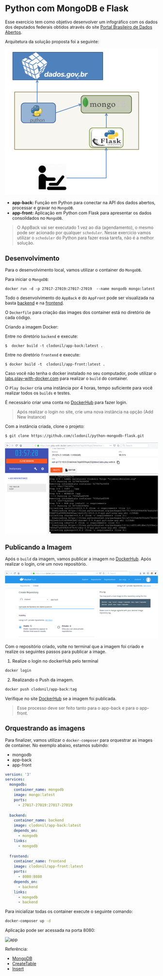 # Python com MongoDB e Flask

Esse exercício tem como objetivo desenvolver um infográfico com os dados dos deputados federais obtidos através do site [Portal Brasileiro de Dados Abertos](https://dadosabertos.camara.leg.br/).

Arquitetura da solução proposta foi a seguinte:

![arquitetura](img/arquitetura.png)


* **app-back:** Função em Python para conectar na API dos dados abertos, processar e gravar no `MongoDB`.
* **app-front:** Aplicação em Python com Flask para apresentar os dados consolidados no `MongoDB`.

> O AppBack vai ser executado 1 vez ao dia (agendamento), o mesmo pode ser acionado por qualquer `scheduler`. Nesse exercício vamos utilizar o `scheduler` do  Python para fazer essa tarefa, não é a melhor solução.


## Desenvolvimento

Para o desenvolvimento local, vamos utilizar o container do `MongoDB`.

Para iniciar o `MongoDB`:

```
docker run -d -p 27017-27019:27017-27019  --name mongodb mongo:latest
```

Todo o desenvolvimento do `AppBack` e do `AppFront` pode ser visualizada na basta [backend](backend) e na [frontend](frontend).

O `Dockerfile` para criação das images dos container está no diretório de cada código.
 
Criando a imagem Docker:

Entre no diretório `backend` e execute:

```
$  docker build -t clodonil/app-back:latest .
```
Entre no diretório `frontend` e execute:

```
$ docker build -t  clodonil/app-front:latest .
```

Caso você não tenha o docker instalado no seu computador, pode utilizar o [labs.play-with-docker.com](https://labs.play-with-docker.com) para realizar o `build` do container.

O `Play Docker` cria uma instância por 4 horas, tempo suficiente para você realizar todos os `builds` e testes.

É necessário criar uma conta no [DockerHub](https://hub.docker.com/) para fazer login.

> Após realizar o login no site, crie uma nova instância na opção (Add New Instance)

Com a instância criada, clone o projeto:

```bash
$ git clone https://github.com/clodonil/python-mongodb-flask.git
```
  
 ![instance](img/instance.png)

## Publicando a Imagem

Após o `build` da imagem, vamos publicar a imagem no [DockerHub](https://hub.docker.com/). Após realizar o login, crie um novo repositório.

![createrepo](img/create_repo.png)

Com o repositório criado, volte no terminal que a imagem foi criado e realize os seguintes passos para publicar a image.


1. Realize o login no dockerHub pelo terminal
```bash
docker login
```

2. Realizando o Push da imagem.

```bash
docker push clodonil/app-back:tag
```
Verifique no site [DockerHub](https://hub.docker.com/) se a imagem foi publicada.

> Esse processo deve ser feito tanto para o app-back e para o app-front. 

## Orquestrando as imagens

Para finalizer, vamos utilizar o `docker-composer` para orquestrar as images de container. No exemplo abaixo, estamos subindo:

- mongodb
- app-back
- app-front

```yaml
version: '3'
services:
  mongodb:
    container_name: mongodb
    image: mongo:latest
    ports:
      - 27017-27019:27017-27019

  backend:
    container_name: backend
    image: clodonil/app-back:latest
    depends_on:
      - mongodb
    links:
      - mongodb

  frontend:
    container_name: frontend
    image: clodonil/app-front:latest
    ports:
      - 8080:8080
    depends_on:
      - backend
    links:
      - mongodb
      - backend
```

Para inicializar todas os container execute o seguinte comando:

```bash
docker-composer up -d
```

Aplicação pode ser acessada na porta 8080:

![app](img/app.png)


Referência:

- [MongoDB](https://medium.com/grupy-rn/trabalhando-com-python-e-mongodb-1d23ee042658)
- [CreateTable](https://www.w3schools.com/python/python_mongodb_create_db.asp)
- [Insert](https://www.w3schools.com/python/python_mongodb_insert.asp)
